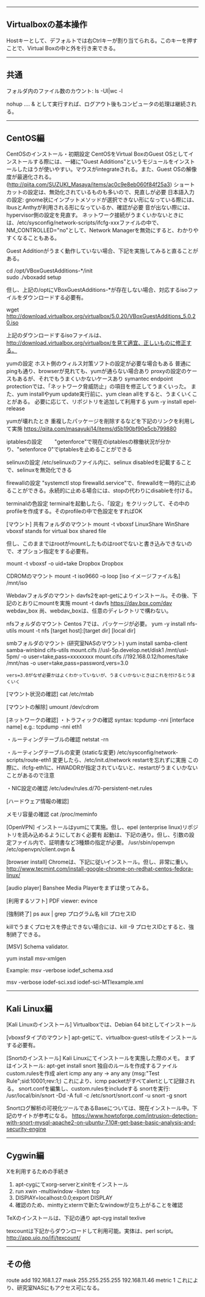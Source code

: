
----------------------------------------------
Virtualboxの基本操作
----------------------------------------------

Hostキーとして、デフォルトでは右Ctrlキーが割り当てられる。このキーを押すことで、Virtual Boxの中と外を行き来できる。

----------------------------------------------
共通
----------------------------------------------

フォルダ内のファイル数のカウント: ls -Ul|wc -l

nohup  .... &    として実行すれば、ログアウト後もコンピュータの処理は継続される。

----------------------------------------------
CentOS編
----------------------------------------------

CentOSのインストール・初期設定
CentOSをVirtual BoxのGuest OSとしてインストールする際には、一緒に"Guest Additions"というモジュールをインストールしたほうが使いやすい。マウスがintegrateされる。また、Guest OSの解像度が最適化される。(http://qiita.com/SUZUKI_Masaya/items/ac0c9e8eb060f84f25a3)
ショートカットの設定は、無効化されているものも多いので、見直しが必要
日本語入力の設定: gnome状にインプットメソッドが選択できない形になっている際には、IbusとAnthyが利用される形になっているか、確認が必要
音が出ない際には、hypervisor側の設定を見直す。
ネットワーク接続がうまくいかないときには、/etc/sysconfig/network-scripts/ifcfg-xxxファイルの中で、NM_CONTROLLED="no"として、Network Managerを無効にすると、わかりやすくなることもある。


Guest Additionがうまく動作していない場合、下記を実施してみると直ることがある。

cd /opt/VBoxGuestAdditions-*/init  
sudo ./vboxadd setup

但し、上記の/optにVBoxGuestAdditions-*が存在しない場合、対応するisoファイルをダウンロードする必要有。

wget http://download.virtualbox.org/virtualbox/5.0.20/VBoxGuestAdditions_5.0.20.iso

上記のダウンロードするisoファイルは、http://download.virtualbox.org/virtualbox/を見て適宜、正しいものに修正する。


yumの設定
ホスト側のウィルス対策ソフトの設定が必要な場合もある
普通にpingも通り、browserが見れても、yumが通らない場合あり
proxyの設定のケースもあるが、それでもうまくいかないケースあり
symantec endpoint protectionでは、「ネットワーク脅威防止」の項目を修正してうまくいった。
また、yum installやyum update実行前に、yum clean allをすると、うまくいくことがある。
必要に応じて、リポジトリを追加して利用する
yum -y install epel-release

yumが壊れたとき
重複したパッケージを削除するなどを下記のリンクを利用して実施
https://qiita.com/masayuki14/items/d5b190bf90e5cb799880


iptablesの設定
　　"getenforce"で現在のiptablesの稼働状況が分かり、"setenforce 0"でiptablesを止めることができる

selinuxの設定
    /etc/selinuxのファイル内に、selinux disabledを記載することで、selinuxを無効化できる

firewallの設定
   "systemctl stop firewalld.service"で、firewalldを一時的に止めることができる。永続的に止める場合には、stopの代わりにdisableを付ける。

terminalの色設定
    terminalを起動したら、「設定」をクリックして、その中のprofileを作成する。そのprofileの中で色設定をすればOK

[マウント]
共有フォルダのマウント
mount -t vboxsf LinuxShare WinShare
vboxsf stands for virtual box shared file

但し、このままではrootがmountしたものはrootでないと書き込みできないので、オプション指定をする必要有。

mount -t vboxsf -o uid=take Dropbox Dropbox

CDROMのマウント
    mount -t iso9660 -o loop [iso イメージファイル名] /mnt/iso

Webdavフォルダのマウント
    davfs2をapt-getによりインストール。その後、下記のとおりにmountを実施
    mount -t davfs https://dav.box.com/dav webdav_box
    尚、webdav_boxは、任意のディレクトリで構わない。

nfsフォルダのマウント
    Centos 7では、パッケージが必要。
    yum -y install nfs-utils
    mount -t nfs [target host]:[target dir] [local dir]

smbフォルダのマウント (研究室NASのマウント)
    yum install samba-client samba-winbind cifs-utils
    mount.cifs //usl-5p.develop.net/disk1 /mnt/usl-5pm/ -o user=take,pass=xxxxxxxx
    mount.cifs //192.168.0.12/homes/take /mnt/nas -o user=take,pass=password,vers=3.0

    vers=3.0がなぜ必要かはよくわかっていないが、うまくいかないときはこれを付けるとうまくいく

[マウント状況の確認]
cat /etc/mtab

[マウントの解除]
umount /dev/cdrom

[ネットワークの確認]
・トラフィックの確認
     syntax:   tcpdump -nni [interface name]
     e.g.:        tcpdump -nni eth1

・ルーティングテーブルの確認
    netstat -rn

・ルーティングテーブルの変更 (staticな変更)
   /etc/sysconfig/network-scripts/route-eth1
   変更したら、/etc/init.d/network restartを忘れずに実施
   この際に、ifcfg-eth1に、HWADDRが指定されていないと、restartがうまくいかないことがあるので注意

・NIC設定の確認
    /etc/udev/rules.d/70-persistent-net.rules


[ハードウェア情報の確認]

メモリ容量の確認
cat /proc/meminfo

[OpenVPN]
インストールはyumにて実施。但し、epel (enterprise linux)リポジトリを読み込めるようにしておく必要有
起動は、下記の通り。但し、引数の設定ファイル内で、証明書など3種類の指定が必要。
/usr/sbin/openvpn /etc/openvpn/client.ovpn &

[browser install]
Chromeは、下記に従いインストール。但し、非常に重い。
http://www.tecmint.com/install-google-chrome-on-redhat-centos-fedora-linux/


[audio player]
Banshee Media Playerをまずは使ってみる。

[利用するソフト]
  PDF viewer: evince

[強制終了]
ps aux | grep プログラム名
kill プロセスID

killでうまくプロセスを停止できない場合には、kill -9 プロセスIDとすると、強制終了できる。


[MSV]
Schema validator.

yum install msv-xmlgen

Example:
msv -verbose iodef_schema.xsd

msv -verbose iodef-sci.xsd iodef-sci-MTIexample.xml


----------------------------------------------
Kali Linux編
----------------------------------------------


[Kali Linuxのインストール]
Virtualboxでは、Debian 64 bitとしてインストール

[vboxsfタイプのマウント]
apt-getにて、virtualbox-guest-utilsをインストールする必要有。

[Snortのインストール]
Kali Linuxにてインストールを実施した際のメモ。
まずはインストール: apt-get install snort
独自のルールを作成するファイルcustom.rulesを作成
alert icmp any any -> any any (msg:"Test Rule";sid:10001;rev:1;)   これにより、icmp packetがすべてalertとして記録される。
snort.confを編集し、custom.rulesをincludeする
snortを実行: /usr/local/bin/snort -Dd -A full -c /etc/snort/snort.conf -u snort -g snort

Snortログ解析の可視化ツールであるBaseについては、現在インストール中。下記のサイトが参考になる。
https://www.howtoforge.com/intrusion-detection-with-snort-mysql-apache2-on-ubuntu-7.10#-get-base-basic-analysis-and-security-engine


----------------------------------------------
Cygwin編
----------------------------------------------

Xを利用するための手続き
1. apt-cygにてxorg-serverとxinitをインストール
2. run xwin -multiwindow -listen tcp
3. DISPlAY=localhost:0.0;export DISPLAY
3. 確認のため、minttyとxtermで新たなwindowが立ち上がることを確認


TeXのインストールは、下記の通り
apt-cyg install texlive

texcountは下記からダウンロードして利用可能。実体は、perl script。
http://app.uio.no/ifi/texcount/


----------------------------------------------
その他
----------------------------------------------


route add 192.168.1.27 mask 255.255.255.255 192.168.11.46 metric 1
これにより、研究室NASにもアクセス可になる。

